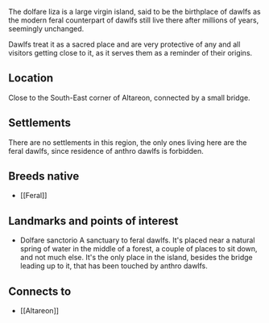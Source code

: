 The dolfare liza is a large virgin island, said to be the birthplace of dawlfs as the modern feral counterpart of dawlfs still live there after millions of years, seemingly unchanged.

Dawlfs treat it as a sacred place and are very protective of any and all visitors getting close to it, as it serves them as a reminder of their origins.
## Location
Close to the South-East corner of Altareon, connected by a small bridge.
## Settlements
There are no settlements in this region, the only ones living here are the feral dawlfs, since residence of anthro dawlfs is forbidden.
## Breeds native
- [[Feral]]
## Landmarks and points of interest
- Dolfare sanctorio
	A sanctuary to feral dawlfs. It's placed near a natural spring of water in the middle of a forest, a couple of places to sit down, and not much else. It's the only place in the island, besides the bridge leading up to it, that has been touched by anthro dawlfs.
## Connects to
- [[Altareon]]